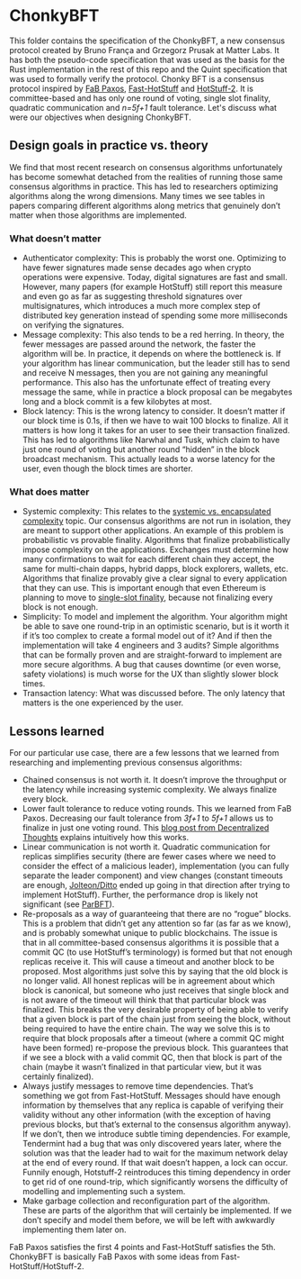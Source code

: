 # ChonkyBFT

This folder contains the specification of the ChonkyBFT, a new consensus protocol created by Bruno França and Grzegorz Prusak at Matter Labs. It has both the pseudo-code specification that was used as the basis for the Rust implementation in the rest of this repo and the Quint specification that was used to formally verify the protocol.
Chonky BFT is a consensus protocol inspired by [FaB Paxos](https://www.cs.cornell.edu/lorenzo/papers/Martin06Fast.pdf), [Fast-HotStuff](https://arxiv.org/abs/2010.11454) and [HotStuff-2](https://eprint.iacr.org/2023/397).
It is committee-based and has only one round of voting, single slot finality, quadratic communication and _n=5f+1_ fault tolerance. Let's discuss what were our objectives when designing ChonkyBFT.

## Design goals in practice vs. theory

We find that most recent research on consensus algorithms unfortunately has become somewhat detached from the realities of running those same consensus algorithms in practice. This has led to researchers optimizing algorithms along the wrong dimensions. Many times we see tables in papers comparing different algorithms along metrics that genuinely don’t matter when those algorithms are implemented.

### What doesn’t matter

- Authenticator complexity: This is probably the worst one. Optimizing to have fewer signatures made sense decades ago when crypto operations were expensive. Today, digital signatures are fast and small. However, many papers (for example HotStuff) still report this measure and even go as far as suggesting threshold signatures over multisignatures, which introduces a much more complex step of distributed key generation instead of spending some more milliseconds on verifying the signatures.
- Message complexity: This also tends to be a red herring. In theory, the fewer messages are passed around the network, the faster the algorithm will be. In practice, it depends on where the bottleneck is. If your algorithm has linear communication, but the leader still has to send and receive N messages, then you are not gaining any meaningful performance. This also has the unfortunate effect of treating every message the same, while in practice a block proposal can be megabytes long and a block commit is a few kilobytes at most.
- Block latency: This is the wrong latency to consider. It doesn’t matter if our block time is 0.1s, if then we have to wait 100 blocks to finalize. All it matters is how long it takes for an user to see their transaction finalized. This has led to algorithms like Narwhal and Tusk, which claim to have just one round of voting but another round “hidden” in the block broadcast mechanism. This actually leads to a worse latency for the user, even though the block times are shorter.

### What does matter

- Systemic complexity: This relates to the [systemic vs. encapsulated complexity](https://vitalik.eth.limo/general/2022/02/28/complexity.html) topic. Our consensus algorithms are not run in isolation, they are meant to support other applications. An example of this problem is probabilistic vs provable finality. Algorithms that finalize probabilistically impose complexity on the applications. Exchanges must determine how many confirmations to wait for each different chain they accept, the same for multi-chain dapps, hybrid dapps, block explorers, wallets, etc. Algorithms that finalize provably give a clear signal to every application that they can use. This is important enough that even Ethereum is planning to move to [single-slot finality](https://ethereum.org/en/roadmap/single-slot-finality/#why-aim-for-quicker-finality), because not finalizing every block is not enough.
- Simplicity: To model and implement the algorithm. Your algorithm might be able to save one round-trip in an optimistic scenario, but is it worth it if it’s too complex to create a formal model out of it? And if then the implementation will take 4 engineers and 3 audits? Simple algorithms that can be formally proven and are straight-forward to implement are more secure algorithms. A bug that causes downtime (or even worse, safety violations) is much worse for the UX than slightly slower block times.
- Transaction latency: What was discussed before. The only latency that matters is the one experienced by the user.

## Lessons learned

For our particular use case, there are a few lessons that we learned from researching and implementing previous consensus algorithms:

- Chained consensus is not worth it. It doesn’t improve the throughput or the latency while increasing systemic complexity. We always finalize every block.
- Lower fault tolerance to reduce voting rounds. This we learned from FaB Paxos. Decreasing our fault tolerance from *3f+1* to *5f+1* allows us to finalize in just one voting round. This [blog post from Decentralized Thoughts](https://decentralizedthoughts.github.io/2021-03-03-2-round-bft-smr-with-n-equals-4-f-equals-1/) explains intuitively how this works.
- Linear communication is not worth it. Quadratic communication for replicas simplifies security (there are fewer cases where we need to consider the effect of a malicious leader), implementation (you can fully separate the leader component) and view changes (constant timeouts are enough, [Jolteon/Ditto](https://arxiv.org/abs/2106.10362) ended up going in that direction after trying to implement HotStuff). Further, the performance drop is likely not significant (see [ParBFT](https://eprint.iacr.org/2023/679.pdf)).
- Re-proposals as a way of guaranteeing that there are no “rogue” blocks. This is a problem that didn’t get any attention so far (as far as we know), and is probably somewhat unique to public blockchains. The issue is that in all committee-based consensus algorithms it is possible that a commit QC (to use HotStuff’s terminology) is formed but that not enough replicas receive it. This will cause a timeout and another block to be proposed. Most algorithms just solve this by saying that the old block is no longer valid. All honest replicas will be in agreement about which block is canonical, but someone who just receives that single block and is not aware of the timeout will think that that particular block was finalized. This breaks the very desirable property of being able to verify that a given block is part of the chain just from seeing the block, without being required to have the entire chain. The way we solve this is to require that block proposals after a timeout (where a commit QC might have been formed) re-propose the previous block. This guarantees that if we see a block with a valid commit QC, then that block is part of the chain (maybe it wasn’t finalized in that particular view, but it was certainly finalized).
- Always justify messages to remove time dependencies. That’s something we got from Fast-HotStuff. Messages should have enough information by themselves that any replica is capable of verifying their validity without any other information (with the exception of having previous blocks, but that’s external to the consensus algorithm anyway). If we don’t, then we introduce subtle timing dependencies. For example, Tendermint had a bug that was only discovered years later, where the solution was that the leader had to wait for the maximum network delay at the end of every round. If that wait doesn’t happen, a lock can occur. Funnily enough, Hotstuff-2 reintroduces this timing dependency in order to get rid of one round-trip, which significantly worsens the difficulty of modelling and implementing such a system.
- Make garbage collection and reconfiguration part of the algorithm. These are parts of the algorithm that will certainly be implemented. If we don’t specify and model them before, we will be left with awkwardly implementing them later on.

FaB Paxos satisfies the first 4 points and Fast-HotStuff satisfies the 5th. ChonkyBFT is basically FaB Paxos with some ideas from Fast-HotStuff/HotStuff-2.